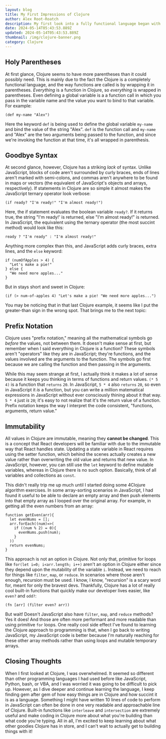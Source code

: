```yaml
---
layout: blog
title: My First Impressions of Clojure
author: Alex Root-Roatch
description: My first look into a fully functional language began with confusion and ended with excitement
date: 2024-05-14T05:43:53.889Z
updated: 2024-05-14T05:43:53.889Z
thumbnail: /img/clojure-banner.png
category: Clojure
---
```


## Holy Parentheses

At first glance, Clojure seems to have more parentheses than it could possibly need. This is mainly due to the fact the Clojure is a completely functional language, and the way functions are called is by wrapping it in parentheses. *Everything* is a function in Clojure, so *everything* is wrapped in parentheses. Even defining a global variable is a a function call in which you pass in the variable name and the value you want to bind to that variable. For example:


```
(def my-name "Alex")
```


Here the keyword `def` is being used to define the global variable `my-name` and bind the value of the string "Alex". `def` is the function call and `my-name` and "Alex" are the two arguments being passed to the function, and since we're invoking the function at that time, it's all wrapped in parenthesis. 

## Goodbye Syntax

At second glance, however, Clojure has a striking *lack* of syntax. Unlike JavaScript, blocks of code aren't surrounded by curly braces, ends of lines aren't marked with semi-colons, and commas aren't anywhere to be found in maps or vectors (the equivalent of JavaScript's objects and arrays, respectively). If statements in Clojure are so simple it almost makes the JavaScript ternary operator look verbose: 

```
(if ready? "I'm ready!" "I'm almost ready!")
```

Here, the if statement evaluates the boolean variable `ready?`. If it returns true, the string "I'm ready!' is returned, else "I'm almost ready!" is returned. In JavaScript, the equivalent using the ternary operator (the most succint method) would look like this: 

```
ready ? "I'm ready" : "I'm almost ready!"
```

Anything more complex than this, and JavaScript adds curly braces, extra lines, and the `else` keyword: 

```
if (numOfApples > 4) {
  "Let's make a pie!"
} else {
  "We need more apples..."
}
```

But in stays short and sweet in Clojure: 

```
(if (> num-of-apples 4) "Let's make a pie! "We need more apples...")
```

You may be noticing that in that last Clojure example, it seems like I put the greater-than sign in the wrong spot. That brings me to the next topic: 

## Prefix Notation

Clojure uses "prefix notation," meaning all the mathematical symbols go *before* the values, not between them. It doesn't make sense at first, but remember when I said everything in Clojure is a function? These symbols aren't "operators" like they are in JavaScript; they're functions, and the values involved are the arguments to the function. The symbols go first because we are calling the function and then passing in the arguments. 

While this may seem strange at first, I actually think it makes a lot of sense because it keeps you thinking in terms of functions and return values. `(* 5 4)` is a function that `returns` `20`. In JavaScript, `5 * 4` also `returns` `20`, so even in JavaScript it *is* a function, but you can write a million matematical expressions in JavaScript without ever consciously thining about it that way. `5 * 4` just *is* `20`; it's easy to not realize that it's the return value of a function. Prefix notation keeps the way I interpret the code consistent, "functions, arguments, return value."

## Immutability

All values in Clojure are immutable, meaning they **cannot be changed**. This is a concept that React developers will be familiar with due to the immutable way that React handles state. Updating a state variable in React requires using the setter function, which behind the scenes actually creates a new value rather than overwriting the old value and returns that new value. In JavaScript, however, you can still use the `let` keyword to define mutable variables, whereas in Clojure there is no such option. Basically, think of all variables and collections as `const`. 

This didn't really trip me up much until I started doing some 4Clojure algorithm exercises. In some array-sorting scenarios in JavaScript, I had found it useful to be able to declare an empty array and then push elements into that empty array as I looped over the original array.  For example, in getting all the even numbers from an array: 

```
function getEven(arr){
  let evenNums = [];
  arr.forEach((num)=>(
    if ((num % 2) = 0){
      evenNums.push(num);
    }
  ))
  return evenNums;
}
```

This approach is not an option in Clojure. Not only that, primitive for loops like `for(let i=0; i<arr.length; i++)` aren't an option in Clojure either since they depend upon the mutability of the variable `i`. Instead, we need to reach for things like `filter`, `map`, or `reduce`. In scenarios where those aren't enough, recursion must be used. I know, I know, "recursion" is a scary word for, meant for only the bravest devs. Thankfully, Clojure has a lot of really cool built-in functions that quickly make our developer lives easier, like `even?` and `odd?`: 

```
(fn [arr] (filter even? arr))
```

But wait! Doesn't JavaScript also have `filter`, `map`, and `reduce` methods? Yes it does! And those are often more performant and more readable than using primitive `for` loops. One really cool side effect I've found to learning the Clojure approach to programming is that, when I go back to writing JavaScript, my JavaScript code is better because I'm naturally reaching for these other array methods rather than using loops and mutable temporary arrays. 

## Closing Thoughts

When I first looked at Clojure, I was overwhelmed. It seemed so different than other programming languages I had used before like JavaScript, Python, bash, or VBA, and I was worried it was going to be difficult to pick up. However, as I dive deeper and continue learning the language, I keep finding gem after gem of how easy things are in Clojure and how succint it is as a language. Something I might have written 10 lines of code to perform in JavaScript can often be done in one very readable and approachable line of Clojure. Built-in functions like `interleave` and `intersection` are extremely useful and make coding in Clojure more about what you're building than what code you're typing. All in all, I'm excited to keep learning about what other goodies Clojure has in store, and I can't wait to actually get to building things with it!